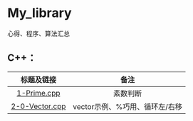 # My_library
心得、程序、算法汇总
## C++：
标题及链接|备注
:--:|:--:|
[1-Prime.cpp](https://github.com/youthv587/My_library/blob/master/C%2B%2B/1-Prime.cpp)|素数判断|
[2-0-Vector.cpp](https://github.com/youthv587/My_library/blob/master/C%2B%2B/2-0-Vector.cpp)|vector示例、%巧用、循环左/右移|


